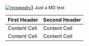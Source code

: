 [![noswpatv3](http://zoobab.wdfiles.com/local--files/start/noupcv3.jpg)](https://ffii.org/donate-now-to-save-europe-from-software-patents-says-ffii/)
Just a MD test

First Header | Second Header
------------ | -------------
Content Cell | Content Cell
Content Cell | Content Cell
